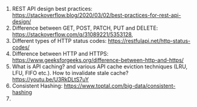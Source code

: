 1. REST API design best practices: https://stackoverflow.blog/2020/03/02/best-practices-for-rest-api-design/
2. Difference between GET, POST, PATCH, PUT and DELETE: https://stackoverflow.com/q/31089221/5353128, 
3. Different types of HTTP status codes: https://restfulapi.net/http-status-codes/
4. Difference between HTTP and HTTPS: https://www.geeksforgeeks.org/difference-between-http-and-https/
5. What is API caching? and various API cache eviction techniques (LRU, LFU, FIFO etc.). How to invalidate stale cache? https://youtu.be/U3RkDLtS7uY
6. Consistent Hashing: https://www.toptal.com/big-data/consistent-hashing
7. 

